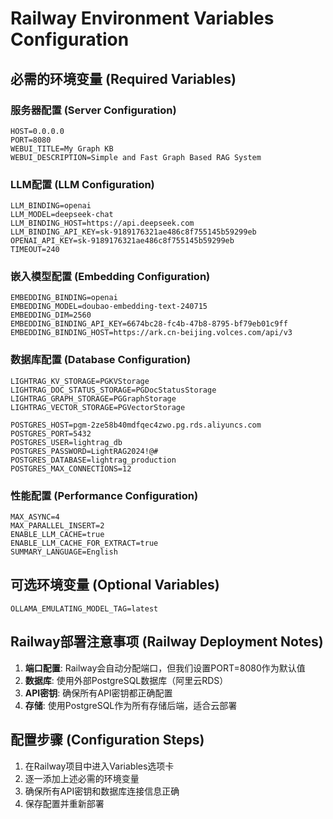 # Railway Environment Variables Configuration

## 必需的环境变量 (Required Variables)

### 服务器配置 (Server Configuration)
```
HOST=0.0.0.0
PORT=8080
WEBUI_TITLE=My Graph KB
WEBUI_DESCRIPTION=Simple and Fast Graph Based RAG System
```

### LLM配置 (LLM Configuration)
```
LLM_BINDING=openai
LLM_MODEL=deepseek-chat
LLM_BINDING_HOST=https://api.deepseek.com
LLM_BINDING_API_KEY=sk-9189176321ae486c8f755145b59299eb
OPENAI_API_KEY=sk-9189176321ae486c8f755145b59299eb
TIMEOUT=240
```

### 嵌入模型配置 (Embedding Configuration)
```
EMBEDDING_BINDING=openai
EMBEDDING_MODEL=doubao-embedding-text-240715
EMBEDDING_DIM=2560
EMBEDDING_BINDING_API_KEY=6674bc28-fc4b-47b8-8795-bf79eb01c9ff
EMBEDDING_BINDING_HOST=https://ark.cn-beijing.volces.com/api/v3
```

### 数据库配置 (Database Configuration)
```
LIGHTRAG_KV_STORAGE=PGKVStorage
LIGHTRAG_DOC_STATUS_STORAGE=PGDocStatusStorage
LIGHTRAG_GRAPH_STORAGE=PGGraphStorage
LIGHTRAG_VECTOR_STORAGE=PGVectorStorage

POSTGRES_HOST=pgm-2ze58b40mdfqec4zwo.pg.rds.aliyuncs.com
POSTGRES_PORT=5432
POSTGRES_USER=lightrag_db
POSTGRES_PASSWORD=LightRAG2024!@#
POSTGRES_DATABASE=lightrag_production
POSTGRES_MAX_CONNECTIONS=12
```

### 性能配置 (Performance Configuration)
```
MAX_ASYNC=4
MAX_PARALLEL_INSERT=2
ENABLE_LLM_CACHE=true
ENABLE_LLM_CACHE_FOR_EXTRACT=true
SUMMARY_LANGUAGE=English
```

## 可选环境变量 (Optional Variables)
```
OLLAMA_EMULATING_MODEL_TAG=latest
```

## Railway部署注意事项 (Railway Deployment Notes)

1. **端口配置**: Railway会自动分配端口，但我们设置PORT=8080作为默认值
2. **数据库**: 使用外部PostgreSQL数据库（阿里云RDS）
3. **API密钥**: 确保所有API密钥都正确配置
4. **存储**: 使用PostgreSQL作为所有存储后端，适合云部署

## 配置步骤 (Configuration Steps)

1. 在Railway项目中进入Variables选项卡
2. 逐一添加上述必需的环境变量
3. 确保所有API密钥和数据库连接信息正确
4. 保存配置并重新部署